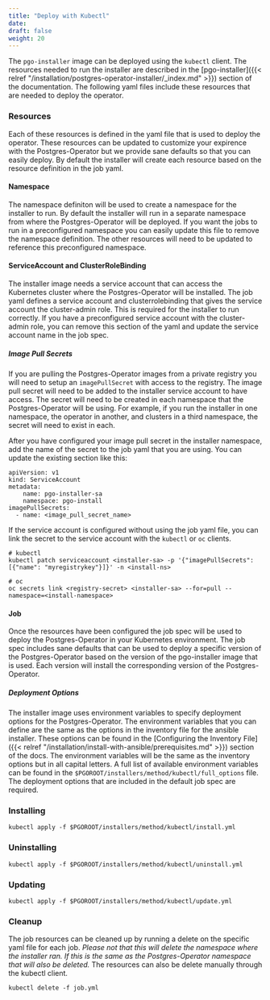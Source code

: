 ```yaml
---
title: "Deploy with Kubectl"
date:
draft: false
weight: 20
---
```


The `pgo-installer` image can be deployed using the `kubectl` client. The resources
needed to run the installer are described in the
[pgo-installer]({{< relref "/installation/postgres-operator-installer/_index.md" >}})
section of the documentation. The following yaml files include these resources
that are needed to deploy the operator.

### Resources

Each of these resources is defined in the yaml file that is used to deploy the
operator. These resources can be updated to customize your expirence with the
Postgres-Operator but we provide sane defaults so that you can easily deploy.
By default the installer will create each resource based on the resource
definition in the job yaml.

#### Namespace

The namespace definiton will be used to create a namespace for the installer to 
run. By default the installer will run in a separate namespace from where the
Postgres-Operator will be deployed. If you want the jobs to run in a
preconfigured namespace you can easily update this file to remove the
namespace definition. The other resources will need to be updated to reference
this preconfigured namespace.

#### ServiceAccount and ClusterRoleBinding

The installer image needs a service account that can access the Kubernetes
cluster where the Postgres-Operator will be installed. The job yaml defines a
service account and clusterrolebinding that gives the service account the
cluster-admin role. This is required for the installer to run correctly. If you
have a preconfigured service account with the cluster-admin role, you can remove
this section of the yaml and update the service account name in the job spec.

##### Image Pull Secrets

If you are pulling the Postgres-Operator images from a private registry you will
need to setup an `imagePullSecret` with access to the registry. The image pull
secret will need to be added to the installer service account to have access.
The secret will need to be created in each namespace that the Postgres-Operator
will be using. For example, if you run the installer in one namespace, the
operator in another, and clusters in a third namespace, the secret will need to
exist in each.

After you have configured your image pull secret in the installer namespace,
add the name of the secret to the job yaml that you are using. You can update
the existing section like this:

```
apiVersion: v1
kind: ServiceAccount
metadata:
    name: pgo-installer-sa
    namespace: pgo-install
imagePullSecrets:
  - name: <image_pull_secret_name>
```

If the service account is configured without using the job yaml file, you
can link the secret to the service account with the `kubectl` or `oc`
clients.

```
# kubectl
kubectl patch serviceaccount <installer-sa> -p '{"imagePullSecrets": [{"name": "myregistrykey"}]}' -n <install-ns>

# oc
oc secrets link <registry-secret> <installer-sa> --for=pull --namespace=<install-namespace>
```

#### Job

Once the resources have been configured the job spec will be used to deploy the
Postgres-Operator in your Kubernetes environment. The job spec includes sane
defaults that can be used to deploy a specific version of the Postgres-Operator
based on the version of the pgo-installer image that is used. Each version will
install the corresponding version of the Postgres-Operator.

##### Deployment Options

The installer image uses environment variables to specify deployment options for
the Postgres-Operator. The environment variables that you can define are the
same as the options in the inventory file for the ansible installer. These
options can be found in the
[Configuring the Inventory File]({{< relref "/installation/install-with-ansible/prerequisites.md" >}})
section of the docs. The environment variables will be the same as the inventory
options but in all capital letters. A full list of available environment
variables can be found in the `$PGOROOT/installers/method/kubectl/full_options`
file. The deployment options that are included in the default job spec are
required.

### Installing

```
kubectl apply -f $PGOROOT/installers/method/kubectl/install.yml
```

### Uninstalling

```
kubectl apply -f $PGOROOT/installers/method/kubectl/uninstall.yml
```

### Updating

```
kubectl apply -f $PGOROOT/installers/method/kubectl/update.yml
```

### Cleanup

The job resources can be cleaned up by running a delete on the specific yaml
file for each job. *Please not that this will delete the namespace where the
installer ran. If this is the same as the Postgres-Operator namespace that will
also be deleted.* The resources can also be delete manually through the kubectl
client.

```
kubectl delete -f job.yml
```